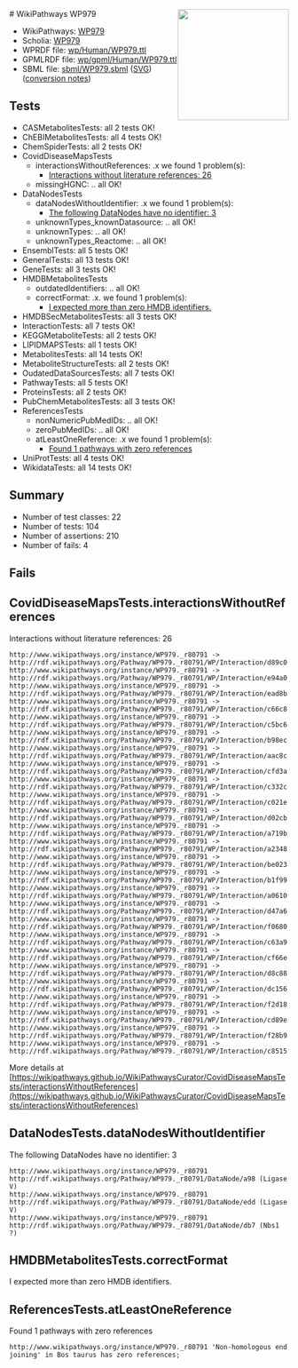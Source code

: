 <img style="float: right; width: 200px" src="../logo.png" />
# WikiPathways WP979

* WikiPathways: [WP979](https://identifiers.org/wikipathways:WP979)
* Scholia: [WP979](https://scholia.toolforge.org/wikipathways/WP979)
* WPRDF file: [wp/Human/WP979.ttl](../wp/Human/WP979.ttl)
* GPMLRDF file: [wp/gpml/Human/WP979.ttl](../wp/gpml/Human/WP979.ttl)
* SBML file: [sbml/WP979.sbml](../sbml/WP979.sbml) ([SVG](../sbml/WP979.svg)) ([conversion notes](../sbml/WP979.txt))

## Tests
* CASMetabolitesTests: all 2 tests OK!
* ChEBIMetabolitesTests: all 4 tests OK!
* ChemSpiderTests: all 2 tests OK!
* CovidDiseaseMapsTests
    * interactionsWithoutReferences: .x we found 1 problem(s):
        * [Interactions without literature references: 26](#9701cd06)
    * missingHGNC: .. all OK!
* DataNodesTests
    * dataNodesWithoutIdentifier: .x we found 1 problem(s):
        * [The following DataNodes have no identifier: 3](#d2d32fa2)
    * unknownTypes_knownDatasource: .. all OK!
    * unknownTypes: .. all OK!
    * unknownTypes_Reactome: .. all OK!
* EnsemblTests: all 5 tests OK!
* GeneralTests: all 13 tests OK!
* GeneTests: all 3 tests OK!
* HMDBMetabolitesTests
    * outdatedIdentifiers: .. all OK!
    * correctFormat: .x. we found 1 problem(s):
        * [I expected more than zero HMDB identifiers.](#ad154c1e)
* HMDBSecMetabolitesTests: all 3 tests OK!
* InteractionTests: all 7 tests OK!
* KEGGMetaboliteTests: all 2 tests OK!
* LIPIDMAPSTests: all 1 tests OK!
* MetabolitesTests: all 14 tests OK!
* MetaboliteStructureTests: all 2 tests OK!
* OudatedDataSourcesTests: all 7 tests OK!
* PathwayTests: all 5 tests OK!
* ProteinsTests: all 2 tests OK!
* PubChemMetabolitesTests: all 3 tests OK!
* ReferencesTests
    * nonNumericPubMedIDs: .. all OK!
    * zeroPubMedIDs: .. all OK!
    * atLeastOneReference: .x we found 1 problem(s):
        * [Found 1 pathways with zero references](#35eb778e)
* UniProtTests: all 4 tests OK!
* WikidataTests: all 14 tests OK!


## Summary

* Number of test classes: 22
* Number of tests: 104
* Number of assertions: 210
* Number of fails: 4

## Fails

<a name="9701cd06" />

## CovidDiseaseMapsTests.interactionsWithoutReferences

Interactions without literature references: 26
```
http://www.wikipathways.org/instance/WP979._r80791 -> http://rdf.wikipathways.org/Pathway/WP979._r80791/WP/Interaction/d89c0
http://www.wikipathways.org/instance/WP979._r80791 -> http://rdf.wikipathways.org/Pathway/WP979._r80791/WP/Interaction/e94a0
http://www.wikipathways.org/instance/WP979._r80791 -> http://rdf.wikipathways.org/Pathway/WP979._r80791/WP/Interaction/ead8b
http://www.wikipathways.org/instance/WP979._r80791 -> http://rdf.wikipathways.org/Pathway/WP979._r80791/WP/Interaction/c66c8
http://www.wikipathways.org/instance/WP979._r80791 -> http://rdf.wikipathways.org/Pathway/WP979._r80791/WP/Interaction/c5bc6
http://www.wikipathways.org/instance/WP979._r80791 -> http://rdf.wikipathways.org/Pathway/WP979._r80791/WP/Interaction/b98ec
http://www.wikipathways.org/instance/WP979._r80791 -> http://rdf.wikipathways.org/Pathway/WP979._r80791/WP/Interaction/aac8c
http://www.wikipathways.org/instance/WP979._r80791 -> http://rdf.wikipathways.org/Pathway/WP979._r80791/WP/Interaction/cfd3a
http://www.wikipathways.org/instance/WP979._r80791 -> http://rdf.wikipathways.org/Pathway/WP979._r80791/WP/Interaction/c332c
http://www.wikipathways.org/instance/WP979._r80791 -> http://rdf.wikipathways.org/Pathway/WP979._r80791/WP/Interaction/c021e
http://www.wikipathways.org/instance/WP979._r80791 -> http://rdf.wikipathways.org/Pathway/WP979._r80791/WP/Interaction/d02cb
http://www.wikipathways.org/instance/WP979._r80791 -> http://rdf.wikipathways.org/Pathway/WP979._r80791/WP/Interaction/a719b
http://www.wikipathways.org/instance/WP979._r80791 -> http://rdf.wikipathways.org/Pathway/WP979._r80791/WP/Interaction/a2348
http://www.wikipathways.org/instance/WP979._r80791 -> http://rdf.wikipathways.org/Pathway/WP979._r80791/WP/Interaction/be023
http://www.wikipathways.org/instance/WP979._r80791 -> http://rdf.wikipathways.org/Pathway/WP979._r80791/WP/Interaction/b1f99
http://www.wikipathways.org/instance/WP979._r80791 -> http://rdf.wikipathways.org/Pathway/WP979._r80791/WP/Interaction/a0610
http://www.wikipathways.org/instance/WP979._r80791 -> http://rdf.wikipathways.org/Pathway/WP979._r80791/WP/Interaction/d47a6
http://www.wikipathways.org/instance/WP979._r80791 -> http://rdf.wikipathways.org/Pathway/WP979._r80791/WP/Interaction/f0680
http://www.wikipathways.org/instance/WP979._r80791 -> http://rdf.wikipathways.org/Pathway/WP979._r80791/WP/Interaction/c63a9
http://www.wikipathways.org/instance/WP979._r80791 -> http://rdf.wikipathways.org/Pathway/WP979._r80791/WP/Interaction/cf66e
http://www.wikipathways.org/instance/WP979._r80791 -> http://rdf.wikipathways.org/Pathway/WP979._r80791/WP/Interaction/d8c88
http://www.wikipathways.org/instance/WP979._r80791 -> http://rdf.wikipathways.org/Pathway/WP979._r80791/WP/Interaction/dc156
http://www.wikipathways.org/instance/WP979._r80791 -> http://rdf.wikipathways.org/Pathway/WP979._r80791/WP/Interaction/f2d18
http://www.wikipathways.org/instance/WP979._r80791 -> http://rdf.wikipathways.org/Pathway/WP979._r80791/WP/Interaction/cd89e
http://www.wikipathways.org/instance/WP979._r80791 -> http://rdf.wikipathways.org/Pathway/WP979._r80791/WP/Interaction/f28b9
http://www.wikipathways.org/instance/WP979._r80791 -> http://rdf.wikipathways.org/Pathway/WP979._r80791/WP/Interaction/c8515
```

More details at [https://wikipathways.github.io/WikiPathwaysCurator/CovidDiseaseMapsTests/interactionsWithoutReferences](https://wikipathways.github.io/WikiPathwaysCurator/CovidDiseaseMapsTests/interactionsWithoutReferences)

<a name="d2d32fa2" />

## DataNodesTests.dataNodesWithoutIdentifier

The following DataNodes have no identifier: 3
```
http://www.wikipathways.org/instance/WP979._r80791 http://rdf.wikipathways.org/Pathway/WP979._r80791/DataNode/a98 (Ligase V)
http://www.wikipathways.org/instance/WP979._r80791 http://rdf.wikipathways.org/Pathway/WP979._r80791/DataNode/edd (Ligase V)
http://www.wikipathways.org/instance/WP979._r80791 http://rdf.wikipathways.org/Pathway/WP979._r80791/DataNode/db7 (Nbs1 ?)
```

<a name="ad154c1e" />

## HMDBMetabolitesTests.correctFormat

I expected more than zero HMDB identifiers.
<a name="35eb778e" />

## ReferencesTests.atLeastOneReference

Found 1 pathways with zero references
```
http://www.wikipathways.org/instance/WP979._r80791 'Non-homologous end joining' in Bos taurus has zero references; 
```

